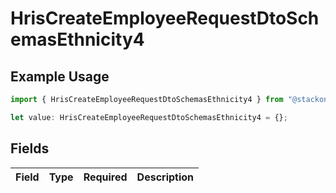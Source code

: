 # HrisCreateEmployeeRequestDtoSchemasEthnicity4

## Example Usage

```typescript
import { HrisCreateEmployeeRequestDtoSchemasEthnicity4 } from "@stackone/stackone-client-ts/sdk/models/shared";

let value: HrisCreateEmployeeRequestDtoSchemasEthnicity4 = {};
```

## Fields

| Field       | Type        | Required    | Description |
| ----------- | ----------- | ----------- | ----------- |